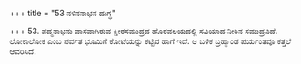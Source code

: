 +++
title = "53 ನಳಿನನಾಭನ ದುಗ್ಧ"

+++
53. ಪದ್ಮನಾಭನು  ವಾಸವಾಗಿರುವ ಕ್ಷೀರಸಮುದ್ರದ ಹೊರವಲಯದಲ್ಲಿ ಸವಿಯಾದ ನೀರಿನ ಸಮುದ್ರವಿದೆ.  ಲೋಕಾಲೋಕ ಎಂಬ  ಪರ್ವತ  ಭೂಮಿಗೆ ಕೋಟೆಯನ್ನು ಕಟ್ಟಿದ ಹಾಗೆ ಇದೆ.  ಆ ಬಳಿಕ ಬ್ರಹ್ಮಾಂಡ ಪರ್ಯಂತವೂ ಕತ್ತಲೆ ಆವರಿಸಿದೆ.